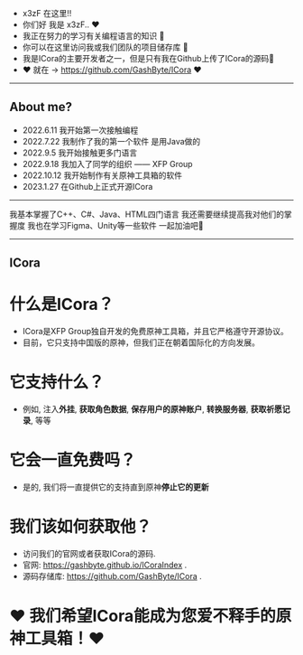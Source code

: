 - x3zF 在这里!!
- 你们好 我是 x3zF.. ❤
- 我正在努力的学习有关编程语言的知识 👀
- 你可以在这里访问我或我们团队的项目储存库 🎁
- 我是ICora的主要开发者之一，但是只有我在Github上传了ICora的源码🎄
- ❤ 就在 -> https://github.com/GashByte/ICora ❤

---

## About me?
- 2022.6.11 我开始第一次接触编程
- 2022.7.22 我制作了我的第一个软件 是用Java做的
- 2022.9.5 我开始接触更多门语言
- 2022.9.18 我加入了同学的组织 —— XFP Group
- 2022.10.12 我开始制作有关原神工具箱的软件
- 2023.1.27 在Github上正式开源ICora

---

我基本掌握了C++、C#、Java、HTML四门语言 我还需要继续提高我对他们的掌握度 我也在学习Figma、Unity等一些软件
一起加油吧👀

---

## ICora
# **什么是ICora？**
- ICora是XFP Group独自开发的免费原神工具箱，并且它严格遵守开源协议。
- 目前，它只支持中国版的原神，但我们正在朝着国际化的方向发展。
# **它支持什么？**
- 例如, 注入**外挂**, **获取角色数据**, **保存用户的原神账户**, **转换服务器**, **获取祈愿记录**, 等等
# **它会一直免费吗？** 
- 是的, 我们将一直提供它的支持直到原神**停止它的更新**
# **我们该如何获取他？**
- 访问我们的官网或者获取ICora的源码.
- 官网: https://gashbyte.github.io/ICoraIndex .
- 源码存储库: https://github.com/GashByte/ICora .
# ❤ 我们希望ICora能成为您爱不释手的原神工具箱！❤

